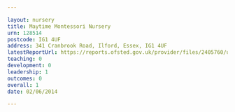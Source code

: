```yaml
---

layout: nursery
title: Maytime Montessori Nursery
urn: 128514
postcode: IG1 4UF
address: 341 Cranbrook Road, Ilford, Essex, IG1 4UF
latestReportUrl: https://reports.ofsted.gov.uk/provider/files/2405760/urn/128514.pdf
teaching: 0
development: 0
leadership: 1
outcomes: 0
overall: 1
date: 02/06/2014

---
```

